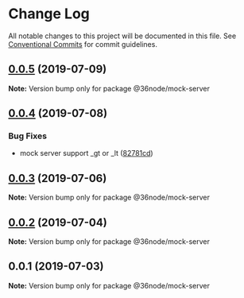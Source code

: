 # Change Log

All notable changes to this project will be documented in this file.
See [Conventional Commits](https://conventionalcommits.org) for commit guidelines.

## [0.0.5](https://github.com/36node/sketch/compare/@36node/mock-server@0.0.4...@36node/mock-server@0.0.5) (2019-07-09)

**Note:** Version bump only for package @36node/mock-server





## [0.0.4](https://github.com/36node/sketch/compare/@36node/mock-server@0.0.3...@36node/mock-server@0.0.4) (2019-07-08)


### Bug Fixes

* mock server support _gt or _lt ([82781cd](https://github.com/36node/sketch/commit/82781cd))





## [0.0.3](https://github.com/36node/sketch/compare/@36node/mock-server@0.0.2...@36node/mock-server@0.0.3) (2019-07-06)

**Note:** Version bump only for package @36node/mock-server





## [0.0.2](https://github.com/36node/sketch/compare/@36node/mock-server@0.0.1...@36node/mock-server@0.0.2) (2019-07-04)

**Note:** Version bump only for package @36node/mock-server





## 0.0.1 (2019-07-03)

**Note:** Version bump only for package @36node/mock-server
